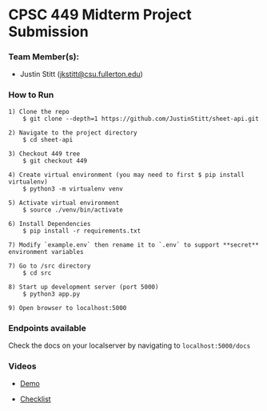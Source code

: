 # CPSC 449 Midterm Project Submission

### Team Member(s):
- Justin Stitt (jkstitt@csu.fullerton.edu)

### How to Run
```
1) Clone the repo
    $ git clone --depth=1 https://github.com/JustinStitt/sheet-api.git

2) Navigate to the project directory
    $ cd sheet-api

3) Checkout 449 tree
    $ git checkout 449

4) Create virtual environment (you may need to first $ pip install virtualenv)
    $ python3 -m virtualenv venv

5) Activate virtual environment
    $ source ./venv/bin/activate

6) Install Dependencies
    $ pip install -r requirements.txt

7) Modify `example.env` then rename it to `.env` to support **secret** environment variables

7) Go to /src directory
    $ cd src

8) Start up development server (port 5000)
    $ python3 app.py

9) Open browser to localhost:5000
```


### Endpoints available

Check the docs on your localserver by navigating to `localhost:5000/docs`

### Videos

* [Demo](https://youtu.be/auW53h94Meg)

* [Checklist](https://youtu.be/fa6x4itmgmU)
